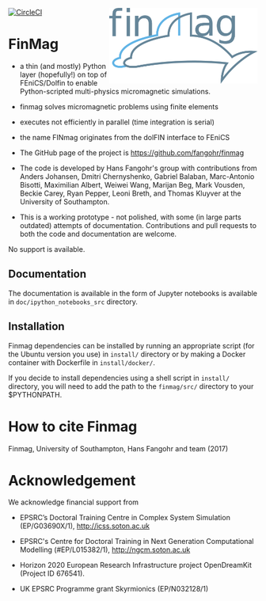 [![CircleCI](https://circleci.com/gh/fangohr/finmag.svg?style=svg&circle-token=6e89ca6e2d8bb3dadd4ac9ec84bec71d91336f9c)](https://circleci.com/gh/fangohr/finmag)
<img src="https://raw.githubusercontent.com/fangohr/finmag/master/logos/finmag_logo.png" width="300" align="right">

FinMag
======

- a thin (and mostly) Python layer (hopefully!) on top of
FEniCS/Dolfin to enable Python-scripted multi-physics micromagnetic
simulations.

- finmag solves micromagnetic problems using finite elements

- executes not efficiently in parallel (time integration is serial)

- the name FINmag originates from the dolFIN interface to FEniCS

- The GitHub page of the project is https://github.com/fangohr/finmag

- The code is developed by Hans Fangohr's group with contributions from
  Anders Johansen, Dmitri Chernyshenko, Gabriel Balaban, Marc-Antonio
  Bisotti, Maximilian Albert, Weiwei Wang, Marijan Beg, Mark Vousden,
  Beckie Carey, Ryan Pepper, Leoni Breth, and Thomas Kluyver at the
  University of Southampton.


- This is a working prototype - not polished, with some (in large parts
  outdated) attempts of documentation. Contributions and pull requests
  to both the code and documentation are welcome.

No support is available.


Documentation
-------------
The documentation is available in the form of Jupyter notebooks is
available in `doc/ipython_notebooks_src` directory.


Installation
------------
Finmag dependencies can be installed by running an appropriate script
(for the Ubuntu version you use) in `install/` directory or by making
a Docker container with Dockerfile in `install/docker/`.


If you decide to install dependencies using a shell script in
`install/` directory, you will need to add the path to the
`finmag/src/` directory to your $PYTHONPATH.


# How to cite Finmag

Finmag, University of Southampton, Hans Fangohr and team (2017)

# Acknowledgement

We acknowledge financial support from

- EPSRC’s Doctoral Training Centre in Complex System Simulation
  (EP/G03690X/1), http://icss.soton.ac.uk

- EPSRC's Centre for Doctoral Training in Next Generation
Computational Modelling (#EP/L015382/1), http://ngcm.soton.ac.uk

- Horizon 2020 European Research Infrastructure project OpenDreamKit
  (Project ID 676541).

- UK EPSRC Programme grant Skyrmionics (EP/N032128/1)
